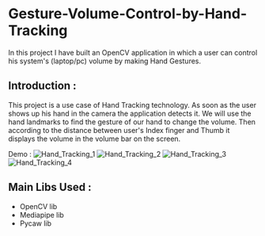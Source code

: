 # Gesture-Volume-Control-by-Hand-Tracking

In this project I have built an OpenCV application in which a user can control his system's (laptop/pc) volume by making Hand Gestures.

## Introduction :
This project is a use case of Hand Tracking technology.
As soon as the user shows up his hand in the camera the application detects it. We will use the hand landmarks to find the gesture of our hand to change the volume. 
Then according to the distance between user's Index finger and Thumb it displays the volume in the volume bar on the screen.


Demo :
![Hand_Tracking_1](https://user-images.githubusercontent.com/37257980/145653467-dde278ec-e13b-4ead-9d9f-8837adf92061.png)
![Hand_Tracking_2](https://user-images.githubusercontent.com/37257980/145653469-7b6460e8-ad7d-468c-ad48-fde93b13f60e.png)
![Hand_Tracking_3](https://user-images.githubusercontent.com/37257980/145653472-658beacc-f124-47cd-aa49-7b38047d51b6.png)
![Hand_Tracking_4](https://user-images.githubusercontent.com/37257980/145653473-68eb693b-ec16-4305-bda7-ec6fcb59ccd9.png)


## Main Libs Used :
   * OpenCV lib
   * Mediapipe lib
   * Pycaw lib
